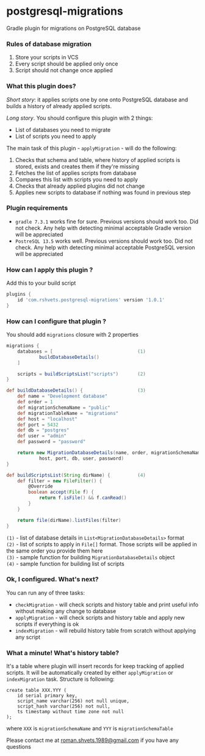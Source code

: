 # postgresql-migrations
Gradle plugin for migrations on PostgreSQL database

### Rules of database migration
1. Store your scripts in VCS
2. Every script should be applied only once
3. Script should not change once applied

### What this plugin does?
*Short story*: it applies scripts one by one onto PostgreSQL database and builds a history of already applied scripts.

*Long story*. You should configure this plugin with 2 things:
- List of databases you need to migrate
- List of scripts you need to apply

The main task of this plugin - `applyMigration` - will do the following:
1. Checks that schema and table, where history of applied scripts is stored, exists and creates them if they're missing
2. Fetches the list of applies scripts from database
3. Compares this list with scripts you need to apply
4. Checks that already applied plugins did not change
5. Applies new scripts to database if nothing was found in previous step

### Plugin requirements
- `gradle 7.3.1` works fine for sure. Previous versions should work too. Did not check. Any help with detecting minimal acceptable Gradle version will be appreciated
- `PostreSQL 13.5` works well. Previous versions should work too. Did not check. Any help with detecting minimal acceptable PostgreSQL version will be appreciated

### How can I apply this plugin ?
Add this to your build script

```groovy
plugins {
    id 'com.rshvets.postgresql-migrations' version '1.0.1'
}
```

### How can I configure that plugin ?
You should add `migrations` closure with 2 properties


```groovy
migrations {
    databases = [                               (1)
            buildDatabaseDetails()
    ]

    scripts = buildScriptsList("scripts")       (2)
}

def buildDatabaseDetails() {                    (3)
    def name = "Development database"
    def order = 1
    def migrationSchemaName = "public"
    def migrationTableName = "migrations"
    def host = "localhost"
    def port = 5432
    def db = "postgres"
    def user = "admin"
    def password = "password"

    return new MigrationDatabaseDetails(name, order, migrationSchemaName, migrationTableName,
            host, port, db, user, password)
}

def buildScriptsList(String dirName) {          (4)
    def filter = new FileFilter() {
        @Override
        boolean accept(File f) {
            return f.isFile() && f.canRead()
        }
    }

    return file(dirName).listFiles(filter)
}
```

`(1)` - list of database details in `List<MigrationDatabaseDetails>` format  
`(2)` - list of scripts to apply in `File[]` format. Those scripts will be applied in the same order you provide them here  
`(3)` - sample function for building `MigrationDatabaseDetails` object  
`(4)` - sample function for building list of scripts

### Ok, I configured. What's next? 
You can run any of three tasks:
- `checkMigration` - will check scripts and history table and print useful info without making any change to database
- `applyMigration` - will check scripts and history table and apply new scripts if everything is ok
- `indexMigration` - will rebuild history table from scratch without applying any script

### What a minute! What's history table?
It's a table where plugin will insert records for keep tracking of applied scripts. It will be automatically created by either `applyMigration` or `indexMigration`  task. Structure is following:
```roomsql
create table XXX.YYY (
    id serial primary key,
    script_name varchar(256) not null unique,
    script_hash varchar(256) not null,
    ts timestamp without time zone not null
);
```
where
`XXX` is `migrationSchemaName` and `YYY` is `migrationSchemaTable`

Please contact me at <roman.shvets.1989@gmail.com> if you have any questions